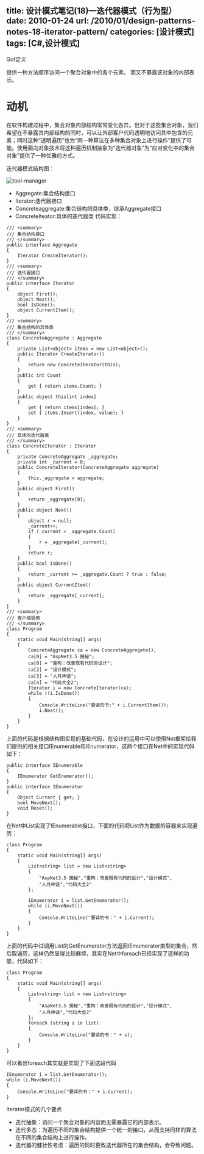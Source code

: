 title: 设计模式笔记(18)—迭代器模式（行为型）
date: 2010-01-24
url: /2010/01/design-patterns-notes-18-iterator-pattern/
categories: [设计模式]
tags:  [C#,设计模式]
---

Gof定义

提供一种方法顺序访问一个聚合对象中的各个元素， 而又不暴露该对象的内部表示。

# 动机

在软件构建过程中，集合对象内部结构常常变化各异。但对于这些集合对象，我们希望在不暴露其内部结构的同时，可以让外部客户代码透明地访问其中包含的元素；同时这种“透明遍历”也为“同一种算法在多种集合对象上进行操作”提供了可能。使用面向对象技术将这种遍历机制抽象为“迭代器对象”为“应对变化中的集合对象”提供了一种优雅的方式。
<!--more-->
迭代器模式结构图：

![tool-manager](http://blog.fwhyy.com/wp-content/uploads/2010/01/2010-12-29_113434.png)

* Aggregate:集合结构接口
* Iterator:迭代器接口
* Concreteaggregate:集合结构的具体类，继承Aggregate接口
* ConcreteIteator:具体的迭代器类
代码实现：

```
/// <summary>
/// 集合结构接口
/// </summary>
public interface Aggregate
{
    Iterator CreateIterator();
}
/// <summary>
/// 迭代器接口
/// </summary>
public interface Iterator
{
    object First();
    object Next();
    bool IsDone();
    object CurrentItem();
}
/// <summary>
/// 集合结构的具体类
/// </summary>
class ConcreteAggregate : Aggregate
{
    private List<object> items = new List<object>();
    public Iterator CreateIterator()
    {
        return new ConcreteIterator(this);
    }
    public int Count
    {
        get { return items.Count; }
    }
    public object this[int index]
    {
        get { return items[index]; }
        set { items.Insert(index, value); }
    }
}
/// <summary>
/// 具体的迭代器类
/// </summary>
class ConcreteIterator : Iterator
{
    private ConcreteAggregate _aggregate;
    private int _current = 0;
    public ConcreteIterator(ConcreteAggregate aggregate)
    {
        this._aggregate = aggregate;
    }
    public object First()
    {
        return _aggregate[0];
    }
    public object Next()
    {
        object r = null;
        _current++;
        if (_current < _aggregate.Count)
        {
            r = _aggregate[_current];
        }
        return r;
    }
    public bool IsDone()
    {
        return _current >= _aggregate.Count ? true : false;
    }
    public object CurrentItem()
    {
        return _aggregate[_current];
    }
}
/// <summary>
/// 客户端调用
/// </summary>
class Program
{
    static void Main(string[] args)
    {
        ConcreteAggregate ca = new ConcreteAggregate();
        ca[0] = "AspNet3.5 揭秘";
        ca[0] = "重构：改善既有代码的设计";
        ca[2] = "设计模式";
        ca[3] = "人月神话";
        ca[4] = "代码大全2";
        Iterator i = new ConcreteIterator(ca);
        while (!i.IsDone())
        {
            Console.WriteLine("要读的书:" + i.CurrentItem());
            i.Next();
        }
    }
}
```

上面的代码是根据结构图实现的基础代码，在设计的运用中可以使用Net框架给我们提供的相关接口IEnumerable和IEnumerator，这两个接口在Net中的实现代码如下：
```
public interface IEnumerable
{
    IEmumerator GetEnumerator();
}
public interface IEmumerator
{
    Object Current { get; }
    bool MoveNext();
    void Reset();
}
```

在Net中List实现了IEnumerable接口，下面的代码将List作为数据的容器来实现遍历：
```
class Program
{
    static void Main(string[] args)
    {
        List<string> list = new List<string>
        {
            "AspNet3.5 揭秘","重构：改善既有代码的设计","设计模式",
            "人月神话","代码大全2"
        };

        IEnumerator i = list.GetEnumerator();
        while (i.MoveNext())
        {
            Console.WriteLine("要读的书：" + i.Current);
        }
    }
}
```
上面的代码中试调用List的GetEnumerator方法返回IEmumerator类型的集合，然后取遍历，这样仍然显得比较麻烦，其实在Net中foreach已经实现了这样的功能，代码如下：
```
class Program
{
    static void Main(string[] args)
    {
        List<string> list = new List<string>
        {
            "AspNet3.5 揭秘","重构：改善既有代码的设计","设计模式",
            "人月神话","代码大全2"
        };
        foreach (string s in list)
        {
            Console.WriteLine("要读的书：" + s);
        }
    }
}
```
可以看出foreach其实就是实现了下面这段代码
```
IEnumerator i = list.GetEnumerator();
while (i.MoveNext())
{
    Console.WriteLine("要读的书：" + i.Current);
}
```
Iterator模式的几个要点

* 迭代抽象：访问一个聚合对象的内容而无需暴露它的内部表示。
* 迭代多态：为遍历不同的集合结构提供一个统一的接口，从而支持同样的算法在不同的集合结构上进行操作。
* 迭代器的健壮性考虑：遍历的同时更改迭代器所在的集合结构，会导致问题。

